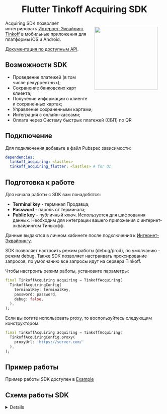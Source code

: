 <h1 align="center">Flutter Tinkoff Acquiring SDK</h1>

<a href="https://madbrains.ru/"><img src="https://firebasestorage.googleapis.com/v0/b/mad-brains-web.appspot.com/o/logo.png?alt=media" width="200" align="right" style="margin: 20px;"/></a>
 
Acquiring SDK позволяет интегрировать [Интернет-Эквайринг Tinkoff][acquiring] в мобильные приложения для платформы iOS и Android. 

[Документация по доступным API][documentation].

## Возможности SDK

- Проведение платежей (в том числе рекуррентных);
- Сохранение банковских карт клиента;
- Получение информации о клиенте и сохраненных картах;
- Управление сохраненными картами;
- Интеграция с онлайн-кассами;
- Оплата через Систему быстрых платежей (СБП) по QR

## Подключение
Для подключения добавьте в файл Pubspec зависимости:
```yaml
dependencies:
  tinkoff_acquiring: <lastles>
  tinkoff_acquiring_flutter: <lastles> # for UI
```

## Подготовка к работе

Для начала работы с SDK вам понадобятся:
* **Terminal key** - терминал Продавца; 
* **Password** - пароль от терминала;
* **Public key** – публичный ключ. Используется для шифрования данных. Необходим для интеграции вашего приложения с интернет-эквайрингом Тинькофф.

Данные выдаются в личном кабинете после подключения к [Интернет-Эквайрингу][acquiring].

SDK позволяет настроить режим работы (debug/prod), по умолчанию - режим debug.
Также SDK позволяет настраивать проксирование запросов, по умолчанию все запросы идут на сервера Tinkoff.

Чтобы настроить режим работы, установите параметры:
```dart
final TinkoffAcquiring acquiring = TinkoffAcquiring(
  TinkoffAcquiringConfig(
    terminalKey: terminalKey,
    password: password,
    debug: false,
  ),
);
```

Если вы хотите использовать proxy, то воспользуйтесь следующим конструктором:
```dart
final TinkoffAcquiring acquiring = TinkoffAcquiring(
  TinkoffAcquiringConfig.proxy(
    proxyUrl: 'https://server.com/'
  ),
);
```

## Пример работы

Пример работы SDK доступен в [Example][example]

## Схема работы SDK
<details><img src="https://acdn.tinkoff.ru/static/pages/files/d3cd0230-03a1-47e6-bacf-dfdf9c8c1bea.png"/></details>

[documentation]: https://www.tinkoff.ru/kassa/develop/api/payments/
[acquiring]: https://www.tinkoff.ru/business/internet-acquiring/
[example]: https://github.com/MadBrains/Tinkoff-Acquiring-SDK-Flutter/tree/main/example